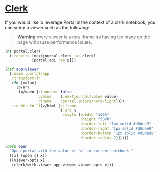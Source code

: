 # [Clerk](https://github.com/nextjournal/clerk)

If you would like to leverage Portal in the context of a clerk notebook, you can
setup a viewer such as the following:

> **Warning** every viewer is a new iframe so having too many on the page will
> cause performance issues.

```clojure
(ns portal.clerk
  (:require [nextjournal.clerk :as clerk]
            [portal.api :as p]))

(def app-viewer
  {:name :portal/app
   :transform-fn
   (fn [value]
     (p/url
      (p/open {:launcher false
               :value    (:nextjournal/value value)
               :theme    :portal.colors/nord-light})))
   :render-fn '#(v/html [:iframe
                         {:src %
                          :style {:width "100%"
                                  :height "50vh"
                                  :border-left "1px solid #d8dee9"
                                  :border-right "1px solid #d8dee9"
                                  :border-bottom "1px solid #d8dee9"
                                  :border-radius 2}}])})

(defn open
  "Open portal with the value of `x` in current notebook."
  ([x] (open {} x))
  ([viewer-opts x]
   (clerk/with-viewer app-viewer viewer-opts x)))
```
